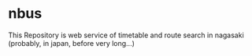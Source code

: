 nbus
====

This Repository is web service of timetable and route search in nagasaki (probably, in japan, before very long...)
